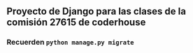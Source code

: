 ## Proyecto de Django para las clases de la comisión 27615 de coderhouse

### Recuerden ``python manage.py migrate``
